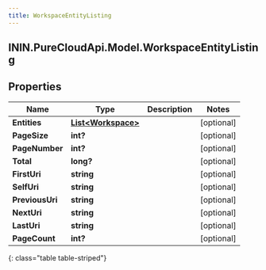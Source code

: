 ```yaml
---
title: WorkspaceEntityListing
---
```

## ININ.PureCloudApi.Model.WorkspaceEntityListing

## Properties

|Name | Type | Description | Notes|
|------------ | ------------- | ------------- | -------------|
| **Entities** | [**List&lt;Workspace&gt;**](Workspace.html) |  | [optional] |
| **PageSize** | **int?** |  | [optional] |
| **PageNumber** | **int?** |  | [optional] |
| **Total** | **long?** |  | [optional] |
| **FirstUri** | **string** |  | [optional] |
| **SelfUri** | **string** |  | [optional] |
| **PreviousUri** | **string** |  | [optional] |
| **NextUri** | **string** |  | [optional] |
| **LastUri** | **string** |  | [optional] |
| **PageCount** | **int?** |  | [optional] |
{: class="table table-striped"}


